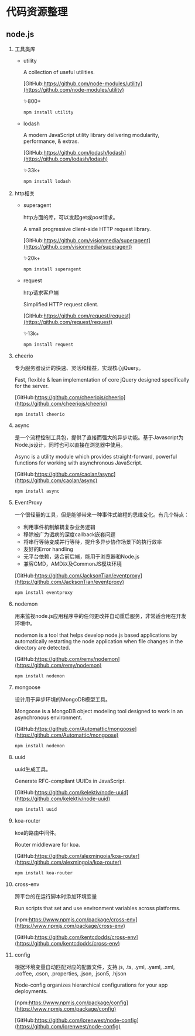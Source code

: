 # 代码资源整理

## node.js

1. 工具类库

    - utility

        A collection of useful utilities.

        [GitHub:https://github.com/node-modules/utility](https://github.com/node-modules/utility)

        ✨800+

        ```bash
        npm install utility
        ```

    - lodash

        A modern JavaScript utility library delivering modularity, performance, & extras.

        [GitHub:https://github.com/lodash/lodash](https://github.com/lodash/lodash)

        ✨33k+

        ```bash
        npm install lodash
        ```

2. http相关

    - superagent

        http方面的库，可以发起get或post请求。

        A small progressive client-side HTTP request library.

        [GitHub:https://github.com/visionmedia/superagent](https://github.com/visionmedia/superagent)

        ✨20k+

        ```bash
        npm install superagent
        ```

    - request

        http请求客户端

        Simplified HTTP request client.

        [GitHub:https://github.com/request/request](https://github.com/request/request)

        ✨13k+

        ```bash
        npm install request
        ```

3. cheerio

    专为服务器设计的快速、灵活和精益，实现核心jQuery。

    Fast, flexible & lean implementation of core jQuery designed specifically for the server.

    [GitHub:https://github.com/cheeriojs/cheerio](https://github.com/cheeriojs/cheerio)

    ```bash
    npm install cheerio
    ```

4. async

    是一个流程控制工具包，提供了直接而强大的异步功能。基于Javascript为Node.js设计，同时也可以直接在浏览器中使用。

    Async is a utility module which provides straight-forward, powerful functions for working with asynchronous JavaScript.

    [GitHub:https://github.com/caolan/async](https://github.com/caolan/async)

    ```bash
    npm install async
    ```

5. EventProxy

    一个很轻量的工具，但是能够带来一种事件式编程的思维变化。有几个特点：

    - 利用事件机制解耦复杂业务逻辑
    - 移除被广为诟病的深度callback嵌套问题
    - 将串行等待变成并行等待，提升多异步协作场景下的执行效率
    - 友好的Error handling
    - 无平台依赖，适合前后端，能用于浏览器和Node.js
    - 兼容CMD，AMD以及CommonJS模块环境

    [GitHub:https://github.com/JacksonTian/eventproxy](https://github.com/JacksonTian/eventproxy)

    ```bash
    npm install eventproxy
    ```

6. nodemon

    用来监视node.js应用程序中的任何更改并自动重启服务，非常适合用在开发环境中。

    nodemon is a tool that helps develop node.js based applications by automatically restarting the node application when file changes in the directory are detected.

    [GitHub:https://github.com/remy/nodemon](https://github.com/remy/nodemon)

    ```bash
    npm install nodemon
    ```

7. mongoose

    设计用于异步环境的MongoDB模型工具。

    Mongoose is a MongoDB object modeling tool designed to work in an asynchronous environment.

    [GitHub:https://github.com/Automattic/mongoose](https://github.com/Automattic/mongoose)

    ```bash
    npm install nodemon
    ```

8. uuid

    uuid生成工具。

    Generate RFC-compliant UUIDs in JavaScript.

    [GitHub:https://github.com/kelektiv/node-uuid](https://github.com/kelektiv/node-uuid)

    ```bash
    npm install uuid
    ```

9. koa-router

    koa的路由中间件。

    Router middleware for koa.

    [GitHub:https://github.com/alexmingoia/koa-router](https://github.com/alexmingoia/koa-router)

    ```bash
    npm install koa-router
    ```

10. cross-env

    跨平台的在运行脚本时添加环境变量

    Run scripts that set and use environment variables across platforms.

    [npm:https://www.npmjs.com/package/cross-env](https://www.npmjs.com/package/cross-env)

    [GitHub:https://github.com/kentcdodds/cross-env](https://github.com/kentcdodds/cross-env)

11. config

    根据环境变量自动匹配对应的配置文件，支持.js, .ts, .yml, .yaml, .xml, .coffee, .cson, .properties, .json, .json5, .hjson

    Node-config organizes hierarchical configurations for your app deployments.

    [npm:https://www.npmjs.com/package/config](https://www.npmjs.com/package/config)

    [GitHub:https://github.com/lorenwest/node-config](https://github.com/lorenwest/node-config)
